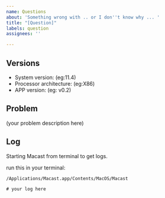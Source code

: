 ```yaml
---
name: Questions
about: 'Something wrong with .. or I don''t know why ... '
title: "[Question]"
labels: question
assignees: ''

---
```


## Versions

- System version: (eg:11.4)
- Processor architecture: (eg:X86)
- APP version: (eg: v0.2)

## Problem

(your problem description here)

## Log

Starting Macast from terminal to get logs.

run this in your terminal:

```
/Applications/Macast.app/Contents/MacOS/Macast
```

```
# your log here

```
